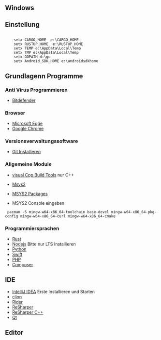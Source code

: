 ## Windows

## Einstellung

```

    setx CARGO_HOME  e:\CARGO_HOME
    setx RUSTUP_HOME  e:\RUSTUP_HOME
    setx TEMP e:\AppData\Local\Temp
    setx TMP e:\AppData\Local\Temp
    setx GOPATH d:\go
    setx Android_SDK_HOME e:\androidsdkhome
```

## Grundlagenn Programme


### Anti Virus Programmieren

* [Bitdefender](https://login.bitdefender.com/central/login.html?lang=de_DE&redirect_url=https:%2F%2Fcentral.bitdefender.com%2Factivity%3FbrowserLang%3Dde_DE)

### Browser

* [Microsoft Edge](https://www.microsoft.com/en-us/edge)
* [Google Chrome](https://www.google.de/chrome)

### Versionsverwaltungssoftware


* [Git Installieren](https://git-scm.com/)

### Allgemeine Module

* [visual Cpp Build Tools](https://visualstudio.microsoft.com/de/downloads) nur C++
* [Msys2](https://www.msys2.org/)
* [MSYS2 Packages](https://packages.msys2.org/updates)

* MSYS2 Console eingeben


```
 pacman -S mingw-w64-x86_64-toolchain base-devel mingw-w64-x86_64-pkg-config mingw-w64-x86_64-curl mingw-w64-x86_64-cmake
```

### Programmiersprachen

* [Rust](https://www.rust-lang.org/)
* [Nodejs](https://nodejs.org/en/download/) Bitte nur LTS Installieren
* [Python](https://www.python.org/downloads)
* [Swift](https://www.swift.org/download)
* [PHP](https://windows.php.net/download)
* [Composer](https://getcomposer.org/)
## IDE
* [IntelliJ IDEA](https://www.jetbrains.com/idea/) Erste Installieren und Starten
* [clion](https://www.jetbrains.com/clion/)
* [Rider](https://www.jetbrains.com/rider/)
* [ReSharper](https://www.jetbrains.com/resharper/)
* [ReSharper C++](https://www.jetbrains.com/resharper-cpp/)
* [Qt](https://www.qt.io/download)
## Editor





